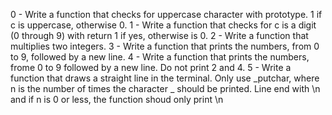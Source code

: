 0 - Write a function that checks for uppercase character with prototype. 1 if c is uppercase, otherwise 0.
1 - Write a function that checks for c is a digit (0 through 9) with return 1 if yes, otherwise is 0.
2 - Write a function that multiplies two integers.
3 - Write a function that prints the numbers, from 0 to 9, followed by a new line.
4 - Write a function that prints the numbers, frome 0 to 9 followed by a new line. Do not print 2 and 4.
5 - Write a function that draws a straight line in the terminal. Only use _putchar, where n is the number of times the character _ should be printed. Line end with \n and if n is 0 or less, the function shoud only print \n
